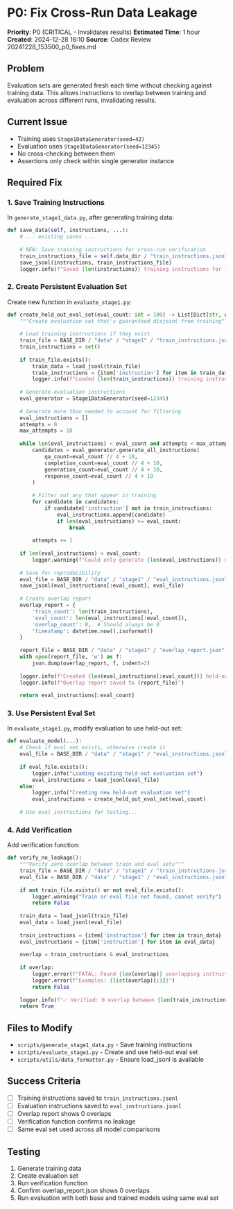 # P0: Fix Cross-Run Data Leakage

**Priority**: P0 (CRITICAL - Invalidates results)
**Estimated Time**: 1 hour
**Created**: 2024-12-28 16:10
**Source**: Codex Review 20241228_153500_p0_fixes.md

## Problem
Evaluation sets are generated fresh each time without checking against training data. This allows instructions to overlap between training and evaluation across different runs, invalidating results.

## Current Issue
- Training uses `Stage1DataGenerator(seed=42)`
- Evaluation uses `Stage1DataGenerator(seed=12345)`
- No cross-checking between them
- Assertions only check within single generator instance

## Required Fix

### 1. Save Training Instructions
In `generate_stage1_data.py`, after generating training data:
```python
def save_data(self, instructions, ...):
    # ... existing saves ...
    
    # NEW: Save training instructions for cross-run verification
    train_instructions_file = self.data_dir / "train_instructions.jsonl"
    save_jsonl(instructions, train_instructions_file)
    logger.info(f"Saved {len(instructions)} training instructions for leakage prevention")
```

### 2. Create Persistent Evaluation Set
Create new function in `evaluate_stage1.py`:
```python
def create_held_out_eval_set(eval_count: int = 100) -> List[Dict[str, Any]]:
    """Create evaluation set that's guaranteed disjoint from training"""
    
    # Load training instructions if they exist
    train_file = BASE_DIR / "data" / "stage1" / "train_instructions.jsonl"
    train_instructions = set()
    
    if train_file.exists():
        train_data = load_jsonl(train_file)
        train_instructions = {item['instruction'] for item in train_data}
        logger.info(f"Loaded {len(train_instructions)} training instructions to avoid")
    
    # Generate evaluation instructions
    eval_generator = Stage1DataGenerator(seed=12345)
    
    # Generate more than needed to account for filtering
    eval_instructions = []
    attempts = 0
    max_attempts = 10
    
    while len(eval_instructions) < eval_count and attempts < max_attempts:
        candidates = eval_generator.generate_all_instructions(
            qa_count=eval_count // 4 + 10,
            completion_count=eval_count // 4 + 10,
            generation_count=eval_count // 4 + 10,
            response_count=eval_count // 4 + 10
        )
        
        # Filter out any that appear in training
        for candidate in candidates:
            if candidate['instruction'] not in train_instructions:
                eval_instructions.append(candidate)
                if len(eval_instructions) >= eval_count:
                    break
        
        attempts += 1
    
    if len(eval_instructions) < eval_count:
        logger.warning(f"Could only generate {len(eval_instructions)} unique eval instructions")
    
    # Save for reproducibility
    eval_file = BASE_DIR / "data" / "stage1" / "eval_instructions.jsonl"
    save_jsonl(eval_instructions[:eval_count], eval_file)
    
    # Create overlap report
    overlap_report = {
        'train_count': len(train_instructions),
        'eval_count': len(eval_instructions[:eval_count]),
        'overlap_count': 0,  # Should always be 0
        'timestamp': datetime.now().isoformat()
    }
    
    report_file = BASE_DIR / "data" / "stage1" / "overlap_report.json"
    with open(report_file, 'w') as f:
        json.dump(overlap_report, f, indent=2)
    
    logger.info(f"Created {len(eval_instructions[:eval_count])} held-out eval instructions")
    logger.info(f"Overlap report saved to {report_file}")
    
    return eval_instructions[:eval_count]
```

### 3. Use Persistent Eval Set
In `evaluate_stage1.py`, modify evaluation to use held-out set:
```python
def evaluate_model(...):
    # Check if eval set exists, otherwise create it
    eval_file = BASE_DIR / "data" / "stage1" / "eval_instructions.jsonl"
    
    if eval_file.exists():
        logger.info("Loading existing held-out evaluation set")
        eval_instructions = load_jsonl(eval_file)
    else:
        logger.info("Creating new held-out evaluation set")
        eval_instructions = create_held_out_eval_set(eval_count)
    
    # Use eval_instructions for testing...
```

### 4. Add Verification
Add verification function:
```python
def verify_no_leakage():
    """Verify zero overlap between train and eval sets"""
    train_file = BASE_DIR / "data" / "stage1" / "train_instructions.jsonl"
    eval_file = BASE_DIR / "data" / "stage1" / "eval_instructions.jsonl"
    
    if not train_file.exists() or not eval_file.exists():
        logger.warning("Train or eval file not found, cannot verify")
        return False
    
    train_data = load_jsonl(train_file)
    eval_data = load_jsonl(eval_file)
    
    train_instructions = {item['instruction'] for item in train_data}
    eval_instructions = {item['instruction'] for item in eval_data}
    
    overlap = train_instructions & eval_instructions
    
    if overlap:
        logger.error(f"FATAL: Found {len(overlap)} overlapping instructions!")
        logger.error(f"Examples: {list(overlap)[:3]}")
        return False
    
    logger.info(f"✅ Verified: 0 overlap between {len(train_instructions)} train and {len(eval_instructions)} eval")
    return True
```

## Files to Modify
- `scripts/generate_stage1_data.py` - Save training instructions
- `scripts/evaluate_stage1.py` - Create and use held-out eval set
- `scripts/utils/data_formatter.py` - Ensure load_jsonl is available

## Success Criteria
- [ ] Training instructions saved to `train_instructions.jsonl`
- [ ] Evaluation instructions saved to `eval_instructions.jsonl`
- [ ] Overlap report shows 0 overlaps
- [ ] Verification function confirms no leakage
- [ ] Same eval set used across all model comparisons

## Testing
1. Generate training data
2. Create evaluation set
3. Run verification function
4. Confirm overlap_report.json shows 0 overlaps
5. Run evaluation with both base and trained models using same eval set
